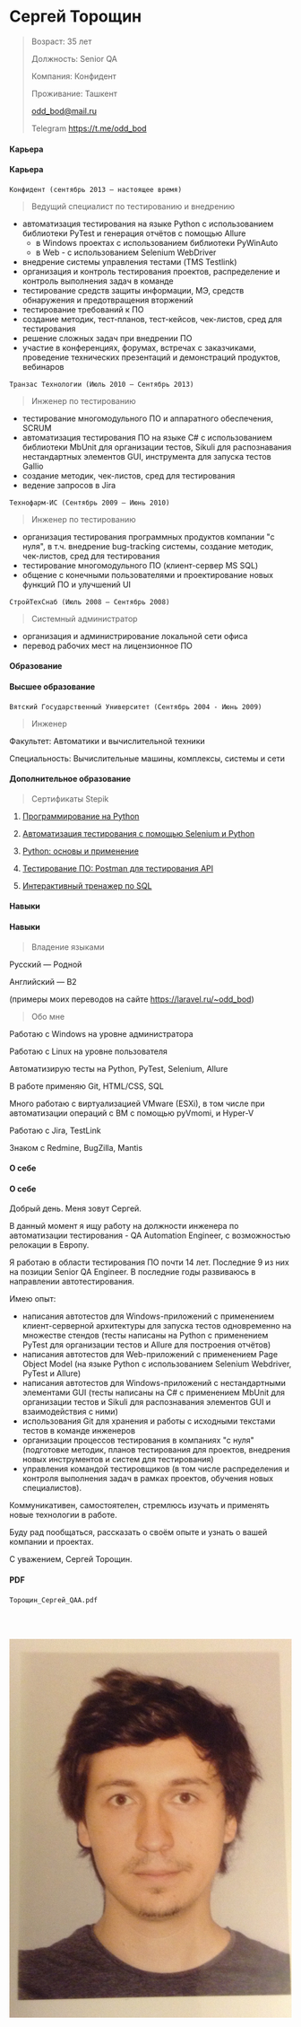 # Сергей Торощин

> Возраст: 35 лет
>
> Должность: Senior QA
>
> Компания: Конфидент
>
> Проживание: Ташкент
>
> odd_bod@mail.ru
>
> Telegram https://t.me/odd_bod

<!-- tabs:start -->

#### **Карьера**

#### Карьера

```
Конфидент (cентябрь 2013 — настоящее время)
```

> Ведущий специалист по тестированию и внедрению

- автоматизация тестирования на языке Python с использованием библиотеки PyTest и генерация отчётов с помощью Allure
  - в Windows проектах с использованием библиотеки PyWinAuto
  - в Web - с использованием Selenium WebDriver
- внедрение системы управления тестами (TMS Testlink)
- организация и контроль тестирования проектов, распределение и контроль выполнения задач в команде
- тестирование cредств защиты информации, МЭ, средств обнаружения и предотвращения вторжений
- тестирование требований к ПО
- создание методик, тест-планов, тест-кейсов, чек-листов, сред для тестирования
- решение сложных задач при внедрении ПО
- участие в конференциях, форумах, встречах с заказчиками, проведение технических презентаций и демонстраций продуктов, вебинаров


```
Транзас Технологии (Июль 2010 — Сентябрь 2013)
```

> Инженер по тестированию

- тестирование многомодульного ПО и аппаратного обеспечения, SCRUM
- автоматизация тестирования ПО на языке С# с использованием библиотеки MbUnit для организации тестов, Sikuli для распознавания нестандартных элементов GUI, инструмента для запуска тестов Gallio
- создание методик, чек-листов, сред для тестирования
- ведение запросов в Jira

```
Технофарм-ИС (Сентябрь 2009 — Июнь 2010)
```

> Инженер по тестированию

- организация тестирования программных продуктов компании "с нуля", в т.ч. внедрение bug-tracking системы, создание методик, чек-листов, сред для тестирования
- тестирование многомодульного ПО (клиент-сервер MS SQL)
- общение с конечными пользователями и проектирование новых функций ПО и улучшений UI

```
СтройТехСнаб (Июль 2008 — Сентябрь 2008)
```

> Cистемный администратор

- организация и администрирование локальной сети офиса
- перевод рабочих мест на лицензионное ПО


#### **Образование**

#### Высшее образование

```
Вятский Государственный Университет (Сентябрь 2004 - Июнь 2009)
```

> Инженер

Факультет: Автоматики и вычислительной техники

Специальность: Вычислительные машины, комплексы, системы и сети

#### Дополнительное образование

> Сертификаты Stepik

1) [Программирование на Python](https://stepik.org/cert/1030018)

2) [Автоматизация тестирования с помощью Selenium и Python](https://stepik.org/cert/1749825)

3) [Python: основы и применение](https://stepik.org/cert/1057326)

4) [Тестирование ПО: Postman для тестирования API](https://stepik.org/cert/1892452)

5) [Интерактивный тренажер по SQL](https://stepik.org/cert/1882215)


#### **Навыки**

#### Навыки

> Владение языками

Русский — Родной

Английский — B2

(примеры моих переводов на сайте https://laravel.ru/~odd_bod)

> Обо мне	

Работаю с Windows на уровне администратора

Работаю с Linux на уровне пользователя

Автоматизирую тесты на Python, PyTest, Selenium, Allure

В работе применяю Git, HTML/CSS, SQL

Много работаю с виртуализацией VMware (ESXi), в том числе при автоматизации операций с ВМ с помощью pyVmomi, и Hyper-V

Работаю с Jira, TestLink

Знаком с Redmine, BugZilla, Mantis


#### **О себе**

#### О себе

Добрый день.
Меня зовут Сергей.

В данный момент я ищу работу на должности инженера по автоматизации тестирования - QA Automation Engineer,
с возможностью релокации в Европу.

Я работаю в области тестирования ПО почти 14 лет.
Последние 9 из них на позиции Senior QA Engineer.
В последние годы развиваюсь в направлении автотестирования.

Имею опыт:
- написания автотестов для Windows-приложений с применением клиент-серверной архитектуры для запуска тестов одновременно на множестве стендов (тесты написаны на Python с применением PyTest для организации тестов и Allure для построения отчётов)
- написания автотестов для Web-приложений с применением Page Object Model (на языке Python с использованием Selenium Webdriver, PyTest и Allure)
- написания автотестов для Windows-приложений с нестандартными элементами GUI (тесты написаны на C# с применением MbUnit для организации тестов и Sikuli для распознавания элементов GUI и взаимодействия с ними)
- использования Git для хранения и работы с исходными текстами тестов в команде инженеров
- организации процессов тестирования в компаниях "с нуля" (подготовке методик, планов тестирования для проектов, внедрения новых инструментов и систем для тестирования)
- управления командой тестировщиков (в том числе распределения и контроля выполнения задач в рамках проектов, обучения новых специалистов).

Коммуникативен, самостоятелен, стремлюсь изучать и применять новые технологии в работе.

Буду рад пообщаться, рассказать о своём опыте и узнать о вашей компании и проектах.

С уважением, 
Сергей Торощин.



#### **PDF**

```pdf
Торощин_Сергей_QAA.pdf
``` 

<!-- tabs:end -->

<!-- slide:break-68 -->

<br>
<br>

![Фото](/resources/avatar.jpg ':size=33%')
